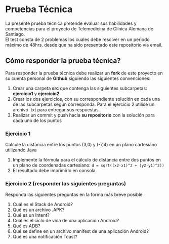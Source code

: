 # Prueba Técnica

La presente prueba técnica pretende evaluar sus habilidades y competencias para el proyecto de Telemedicina de Clínica Alemana de Santiago.  
El test consta de 2 problemas los cuales debe resolver en un periodo máximo de 48hrs. desde que ha sido presentado este repositorio vía email.

## Cómo responder la prueba técnica?

Para responder la prueba técnica debe realizar un **fork** de este proyecto en su cuenta personal de **Github** siguiendo las siguientes convenciones:

1. Crear una carpeta **src** que contenga las siguientes subcarpetas: **ejercicio1** y **ejercicio2**
2. Crear los dos ejercicios, con su correspondiente solución en cada una de las subcarpetas según corresponda. Para el ejercicio 2 utilice un archivo .txt para entregar sus respuestas.
3. Realizar un commit y push hacia **su repositorio** con la solución para cada uno de los puntos

### Ejercicio 1
Calcule la distancia entre los puntos (3,0) y (-7,4) en un plano cartesiano utilizando Java
1. Implemente la fórmula para el cálculo de distancia entre dos puntos en un plano de coordenadas cartesiano: `d = sqrt((x2-x1)^2 + (y2-y1)^2))`
2. El resultado debe imprimirlo en consola

### Ejercicio 2 (responder las siguientes preguntas)
Responda las siguientes preguntas en la forma más breve posible
1. Cuál es el Stack de Android?
2. Qué es un archivo .APK?
3. Qué es un Intent?
4. Cuál es el ciclo de vida de una aplicación Android?
5. Qué es ADB?
6. Qué se define en un archivo manifest de una aplicación Android?
7. Qué es una notificación Toast?
